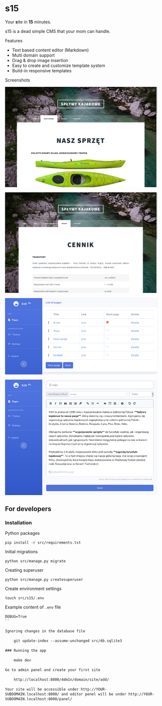 # s15

Your **s**ite in **15** minutes.

s15 is a dead simple CMS that your mom can handle.

Features

- Text based content editor (Markdown)
- Multi domain support
- Drag & drop image insertion
- Easy to create and customize template system
- Build-in responsive templates

Screenshots

![Content exmaple](static/s15-content.jpg)

![Another content exmaple](static/s15-content2.jpg)

![Admin panel](static/s15-panel.png)

![List of pages](static/s15-editor.png)

## For developers

### Installation

Python packages

    pip install -r src/requirements.txt

Initial migrations

    python src/manage.py migrate

Creating superuser

    python src/manage.py createsuperuser

Create environment settings

    touch src/s15/.env

Example content of `.env` file

```
DEBUG=True
``

Ignoring changes in the database file

    git update-index --assume-unchanged src/db.sqlite3

### Running the app

    make dev

Go to admin panel and create your first site

    http://localhost:8000/4dm1n/domain/site/add/

Your site will be accessible under http://YOUR-SUBDOMAIN.localhost:8000/ and editor penel will be under http://YOUR-SUBDOMAIN.localhost:8000/panel/
